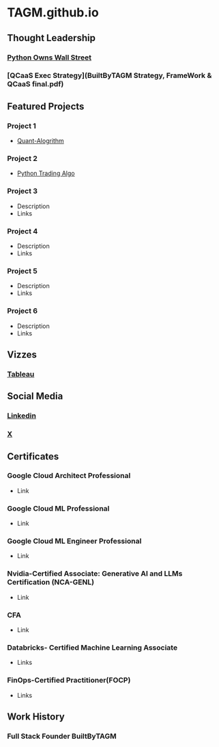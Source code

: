 # TAGM.github.io
## Thought Leadership
### [Python Owns Wall Street](https://github.com/TAM-DS/TAGM.github.io/blob/main/BuiltByTAGM%20Final%20Python%20Owns%20Wall%20Street.pdf)

### [QCaaS Exec Strategy](BuiltByTAGM Strategy, FrameWork & QCaaS final.pdf)

## Featured Projects 
### Project 1
- [Quant-Alogrithm](https://github.com/TAM-DS/Quant11?tab=readme-ov-file#quant11python)


### Project 2
- [Python Trading Algo](https://github.com/TAM-DS/PythonTradingAlgo24-/edit/main/README.md#pythontradingalgo24-)
  
  
### Project 3
- Description
- Links

### Project 4
- Description
- Links

### Project 5
- Description
- Links

### Project 6
- Description
- Links


## Vizzes 
### [Tableau](https://public.tableau.com/app/profile/tagm/vizzes) 


## Social Media
### [Linkedin](https://www.linkedin.com/in/tracy-anne-griffin-manning/)

### [X](https://x.com/BuiltByTAGM)



## Certificates

### Google Cloud Architect Professional
- Link

### Google Cloud ML Professional
- Link

### Google Cloud ML Engineer Professional
- Link

### Nvidia-Certified Associate: Generative AI and LLMs Certification (NCA-GENL)
- Link
  
### CFA
- Link

### Databricks- Certified Machine Learning Associate
- Links

### FinOps-Certified Practitioner(FOCP)
- Links 

## Work History
### Full Stack Founder BuiltByTAGM
